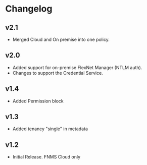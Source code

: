# Changelog

## v2.1

- Merged Cloud and On premise into one policy.

## v2.0

- Added support for on-premise FlexNet Manager (NTLM auth).
- Changes to support the Credential Service.

## v1.4

- Added Permission block

## v1.3

- Added tenancy "single" in metadata

## v1.2

- Initial Release. FNMS Cloud only
